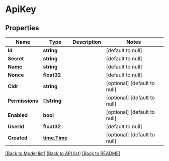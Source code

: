 # ApiKey

## Properties
Name | Type | Description | Notes
------------ | ------------- | ------------- | -------------
**Id** | **string** |  | [default to null]
**Secret** | **string** |  | [default to null]
**Name** | **string** |  | [default to null]
**Nonce** | **float32** |  | [default to null]
**Cidr** | **string** |  | [optional] [default to null]
**Permissions** | **[]string** |  | [optional] [default to null]
**Enabled** | **bool** |  | [optional] [default to null]
**UserId** | **float32** |  | [default to null]
**Created** | [**time.Time**](time.Time.md) |  | [optional] [default to null]

[[Back to Model list]](../README.md#documentation-for-models) [[Back to API list]](../README.md#documentation-for-api-endpoints) [[Back to README]](../README.md)


